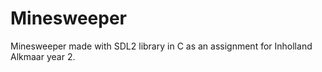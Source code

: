 # Minesweeper
Minesweeper made with SDL2 library in C as an assignment for Inholland Alkmaar year 2.
